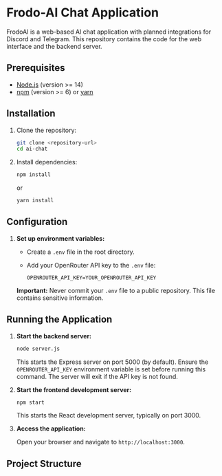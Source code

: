 # Frodo-AI Chat Application

FrodoAI is a web-based AI chat application with planned integrations for Discord and Telegram. This repository contains the code for the web interface and the backend server.

## Prerequisites

- [Node.js](https://nodejs.org/) (version >= 14)
- [npm](https://www.npmjs.com/) (version >= 6) or [yarn](https://yarnpkg.com/)

## Installation

1.  Clone the repository:

    ```sh
    git clone <repository-url>
    cd ai-chat
    ```

2.  Install dependencies:

    ```sh
    npm install
    ```

    or

    ```sh
    yarn install
    ```

## Configuration

1.  **Set up environment variables:**

    *   Create a `.env` file in the root directory.
    *   Add your OpenRouter API key to the `.env` file:

        ```
        OPENROUTER_API_KEY=YOUR_OPENROUTER_API_KEY
        ```

    **Important:** Never commit your `.env` file to a public repository. This file contains sensitive information.

## Running the Application

1.  **Start the backend server:**

    ```sh
    node server.js
    ```

    This starts the Express server on port 5000 (by default).  Ensure the `OPENROUTER_API_KEY` environment variable is set before running this command. The server will exit if the API key is not found.

2.  **Start the frontend development server:**

    ```sh
    npm start
    ```

    This starts the React development server, typically on port 3000.

3.  **Access the application:**

    Open your browser and navigate to `http://localhost:3000`.

## Project Structure

